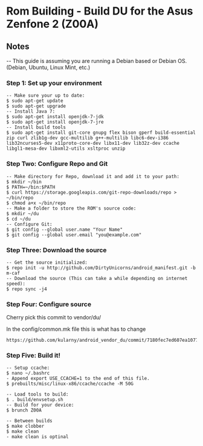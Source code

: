 # Rom Building - Build DU for the Asus Zenfone 2 (Z00A)

## Notes

-- This guide is assuming you are running a Debian based or Debian OS. (Debian, Ubuntu, Linux Mint, etc.)

### Step 1: Set up your environment 

```
-- Make sure your up to date:
$ sudo apt-get update
$ sudo apt-get upgrade
-- Install Java 7:
$ sudo apt-get install openjdk-7-jdk
$ sudo apt-get install openjdk-7-jre
-- Install build tools
$ sudo apt-get install git-core gnupg flex bison gperf build-essential zip curl zlib1g-dev gcc-multilib g++-multilib libc6-dev-i386 lib32ncurses5-dev x11proto-core-dev libx11-dev lib32z-dev ccache libgl1-mesa-dev libxml2-utils xsltproc unzip
```

### Step Two: Configure Repo and Git  

```
-- Make directory for Repo, download it and add it to your path:
$ mkdir ~/bin
$ PATH=~/bin:$PATH
$ curl https://storage.googleapis.com/git-repo-downloads/repo > ~/bin/repo
$ chmod a+x ~/bin/repo
-- Make a folder to store the ROM's source code:
$ mkdir ~/du 
$ cd ~/du
-- Configure Git:
$ git config --global user.name "Your Name"
$ git config --global user.email "you@example.com"
```

### Step Three: Download the source 

```
-- Get the source initialized:
$ repo init -u http://github.com/DirtyUnicorns/android_manifest.git -b m-caf
-- Download the source (This can take a while depending on internet speed):
$ repo sync -j4
```

### Step Four: Configure source

Cherry pick this commit to vendor/du/

In the config/common.mk file this is what has to change

```
https://github.com/kularny/android_vendor_du/commit/7180fec7ed607ea1077cd6c83b23a8f0abdca6e0
```

### Step Five: Build it! 

```
-- Setup ccache:
$ nano ~/.bashrc
- Append export USE_CCACHE=1 to the end of this file.
$ prebuilts/misc/linux-x86/ccache/ccache -M 50G 
```

```
-- Load tools to build:
$ . build/envsetup.sh
-- Build for your device:
$ brunch Z00A
```

```
-- Between builds
$ make clobber
$ make clean
- make clean is optinal
```
